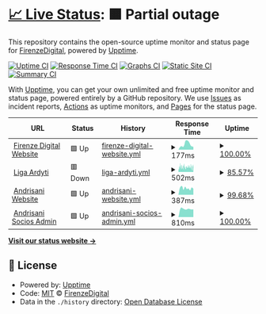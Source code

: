 # [📈 Live Status](https://status.firenze.digital): <!--live status--> **🟧 Partial outage**

This repository contains the open-source uptime monitor and status page for [FirenzeDigital](https://status.firenze.digital), powered by [Upptime](https://github.com/upptime/upptime).

[![Uptime CI](https://github.com/FirenzeDigital/upptime/workflows/Uptime%20CI/badge.svg)](https://github.com/FirenzeDigital/upptime/actions?query=workflow%3A%22Uptime+CI%22)
[![Response Time CI](https://github.com/FirenzeDigital/upptime/workflows/Response%20Time%20CI/badge.svg)](https://github.com/FirenzeDigital/upptime/actions?query=workflow%3A%22Response+Time+CI%22)
[![Graphs CI](https://github.com/FirenzeDigital/upptime/workflows/Graphs%20CI/badge.svg)](https://github.com/FirenzeDigital/upptime/actions?query=workflow%3A%22Graphs+CI%22)
[![Static Site CI](https://github.com/FirenzeDigital/upptime/workflows/Static%20Site%20CI/badge.svg)](https://github.com/FirenzeDigital/upptime/actions?query=workflow%3A%22Static+Site+CI%22)
[![Summary CI](https://github.com/FirenzeDigital/upptime/workflows/Summary%20CI/badge.svg)](https://github.com/FirenzeDigital/upptime/actions?query=workflow%3A%22Summary+CI%22)

With [Upptime](https://upptime.js.org), you can get your own unlimited and free uptime monitor and status page, powered entirely by a GitHub repository. We use [Issues](https://github.com/FirenzeDigital/upptime/issues) as incident reports, [Actions](https://github.com/FirenzeDigital/upptime/actions) as uptime monitors, and [Pages](https://status.firenze.digital) for the status page.

<!--start: status pages-->
<!-- This summary is generated by Upptime (https://github.com/upptime/upptime) -->
<!-- Do not edit this manually, your changes will be overwritten -->
<!-- prettier-ignore -->
| URL | Status | History | Response Time | Uptime |
| --- | ------ | ------- | ------------- | ------ |
| <img alt="" src="https://icons.duckduckgo.com/ip3/firenze.digital.ico" height="13"> [Firenze Digital Website](https://firenze.digital) | 🟩 Up | [firenze-digital-website.yml](https://github.com/FirenzeDigital/upptime/commits/HEAD/history/firenze-digital-website.yml) | <details><summary><img alt="Response time graph" src="./graphs/firenze-digital-website/response-time-week.png" height="20"> 177ms</summary><br><a href="https://status.firenze.digital/history/firenze-digital-website"><img alt="Response time 177" src="https://img.shields.io/endpoint?url=https%3A%2F%2Fraw.githubusercontent.com%2FFirenzeDigital%2Fupptime%2FHEAD%2Fapi%2Ffirenze-digital-website%2Fresponse-time.json"></a><br><a href="https://status.firenze.digital/history/firenze-digital-website"><img alt="24-hour response time 96" src="https://img.shields.io/endpoint?url=https%3A%2F%2Fraw.githubusercontent.com%2FFirenzeDigital%2Fupptime%2FHEAD%2Fapi%2Ffirenze-digital-website%2Fresponse-time-day.json"></a><br><a href="https://status.firenze.digital/history/firenze-digital-website"><img alt="7-day response time 177" src="https://img.shields.io/endpoint?url=https%3A%2F%2Fraw.githubusercontent.com%2FFirenzeDigital%2Fupptime%2FHEAD%2Fapi%2Ffirenze-digital-website%2Fresponse-time-week.json"></a><br><a href="https://status.firenze.digital/history/firenze-digital-website"><img alt="30-day response time 177" src="https://img.shields.io/endpoint?url=https%3A%2F%2Fraw.githubusercontent.com%2FFirenzeDigital%2Fupptime%2FHEAD%2Fapi%2Ffirenze-digital-website%2Fresponse-time-month.json"></a><br><a href="https://status.firenze.digital/history/firenze-digital-website"><img alt="1-year response time 177" src="https://img.shields.io/endpoint?url=https%3A%2F%2Fraw.githubusercontent.com%2FFirenzeDigital%2Fupptime%2FHEAD%2Fapi%2Ffirenze-digital-website%2Fresponse-time-year.json"></a></details> | <details><summary><a href="https://status.firenze.digital/history/firenze-digital-website">100.00%</a></summary><a href="https://status.firenze.digital/history/firenze-digital-website"><img alt="All-time uptime 100.00%" src="https://img.shields.io/endpoint?url=https%3A%2F%2Fraw.githubusercontent.com%2FFirenzeDigital%2Fupptime%2FHEAD%2Fapi%2Ffirenze-digital-website%2Fuptime.json"></a><br><a href="https://status.firenze.digital/history/firenze-digital-website"><img alt="24-hour uptime 100.00%" src="https://img.shields.io/endpoint?url=https%3A%2F%2Fraw.githubusercontent.com%2FFirenzeDigital%2Fupptime%2FHEAD%2Fapi%2Ffirenze-digital-website%2Fuptime-day.json"></a><br><a href="https://status.firenze.digital/history/firenze-digital-website"><img alt="7-day uptime 100.00%" src="https://img.shields.io/endpoint?url=https%3A%2F%2Fraw.githubusercontent.com%2FFirenzeDigital%2Fupptime%2FHEAD%2Fapi%2Ffirenze-digital-website%2Fuptime-week.json"></a><br><a href="https://status.firenze.digital/history/firenze-digital-website"><img alt="30-day uptime 100.00%" src="https://img.shields.io/endpoint?url=https%3A%2F%2Fraw.githubusercontent.com%2FFirenzeDigital%2Fupptime%2FHEAD%2Fapi%2Ffirenze-digital-website%2Fuptime-month.json"></a><br><a href="https://status.firenze.digital/history/firenze-digital-website"><img alt="1-year uptime 100.00%" src="https://img.shields.io/endpoint?url=https%3A%2F%2Fraw.githubusercontent.com%2FFirenzeDigital%2Fupptime%2FHEAD%2Fapi%2Ffirenze-digital-website%2Fuptime-year.json"></a></details>
| <img alt="" src="https://icons.duckduckgo.com/ip3/ligaardyti.com.ar.ico" height="13"> [Liga Ardyti](https://ligaardyti.com.ar) | 🟥 Down | [liga-ardyti.yml](https://github.com/FirenzeDigital/upptime/commits/HEAD/history/liga-ardyti.yml) | <details><summary><img alt="Response time graph" src="./graphs/liga-ardyti/response-time-week.png" height="20"> 502ms</summary><br><a href="https://status.firenze.digital/history/liga-ardyti"><img alt="Response time 502" src="https://img.shields.io/endpoint?url=https%3A%2F%2Fraw.githubusercontent.com%2FFirenzeDigital%2Fupptime%2FHEAD%2Fapi%2Fliga-ardyti%2Fresponse-time.json"></a><br><a href="https://status.firenze.digital/history/liga-ardyti"><img alt="24-hour response time 468" src="https://img.shields.io/endpoint?url=https%3A%2F%2Fraw.githubusercontent.com%2FFirenzeDigital%2Fupptime%2FHEAD%2Fapi%2Fliga-ardyti%2Fresponse-time-day.json"></a><br><a href="https://status.firenze.digital/history/liga-ardyti"><img alt="7-day response time 502" src="https://img.shields.io/endpoint?url=https%3A%2F%2Fraw.githubusercontent.com%2FFirenzeDigital%2Fupptime%2FHEAD%2Fapi%2Fliga-ardyti%2Fresponse-time-week.json"></a><br><a href="https://status.firenze.digital/history/liga-ardyti"><img alt="30-day response time 502" src="https://img.shields.io/endpoint?url=https%3A%2F%2Fraw.githubusercontent.com%2FFirenzeDigital%2Fupptime%2FHEAD%2Fapi%2Fliga-ardyti%2Fresponse-time-month.json"></a><br><a href="https://status.firenze.digital/history/liga-ardyti"><img alt="1-year response time 502" src="https://img.shields.io/endpoint?url=https%3A%2F%2Fraw.githubusercontent.com%2FFirenzeDigital%2Fupptime%2FHEAD%2Fapi%2Fliga-ardyti%2Fresponse-time-year.json"></a></details> | <details><summary><a href="https://status.firenze.digital/history/liga-ardyti">85.57%</a></summary><a href="https://status.firenze.digital/history/liga-ardyti"><img alt="All-time uptime 85.57%" src="https://img.shields.io/endpoint?url=https%3A%2F%2Fraw.githubusercontent.com%2FFirenzeDigital%2Fupptime%2FHEAD%2Fapi%2Fliga-ardyti%2Fuptime.json"></a><br><a href="https://status.firenze.digital/history/liga-ardyti"><img alt="24-hour uptime 86.29%" src="https://img.shields.io/endpoint?url=https%3A%2F%2Fraw.githubusercontent.com%2FFirenzeDigital%2Fupptime%2FHEAD%2Fapi%2Fliga-ardyti%2Fuptime-day.json"></a><br><a href="https://status.firenze.digital/history/liga-ardyti"><img alt="7-day uptime 85.57%" src="https://img.shields.io/endpoint?url=https%3A%2F%2Fraw.githubusercontent.com%2FFirenzeDigital%2Fupptime%2FHEAD%2Fapi%2Fliga-ardyti%2Fuptime-week.json"></a><br><a href="https://status.firenze.digital/history/liga-ardyti"><img alt="30-day uptime 85.57%" src="https://img.shields.io/endpoint?url=https%3A%2F%2Fraw.githubusercontent.com%2FFirenzeDigital%2Fupptime%2FHEAD%2Fapi%2Fliga-ardyti%2Fuptime-month.json"></a><br><a href="https://status.firenze.digital/history/liga-ardyti"><img alt="1-year uptime 85.57%" src="https://img.shields.io/endpoint?url=https%3A%2F%2Fraw.githubusercontent.com%2FFirenzeDigital%2Fupptime%2FHEAD%2Fapi%2Fliga-ardyti%2Fuptime-year.json"></a></details>
| <img alt="" src="https://icons.duckduckgo.com/ip3/www.andrisani.com.ar.ico" height="13"> [Andrisani Website](https://www.andrisani.com.ar) | 🟩 Up | [andrisani-website.yml](https://github.com/FirenzeDigital/upptime/commits/HEAD/history/andrisani-website.yml) | <details><summary><img alt="Response time graph" src="./graphs/andrisani-website/response-time-week.png" height="20"> 387ms</summary><br><a href="https://status.firenze.digital/history/andrisani-website"><img alt="Response time 387" src="https://img.shields.io/endpoint?url=https%3A%2F%2Fraw.githubusercontent.com%2FFirenzeDigital%2Fupptime%2FHEAD%2Fapi%2Fandrisani-website%2Fresponse-time.json"></a><br><a href="https://status.firenze.digital/history/andrisani-website"><img alt="24-hour response time 354" src="https://img.shields.io/endpoint?url=https%3A%2F%2Fraw.githubusercontent.com%2FFirenzeDigital%2Fupptime%2FHEAD%2Fapi%2Fandrisani-website%2Fresponse-time-day.json"></a><br><a href="https://status.firenze.digital/history/andrisani-website"><img alt="7-day response time 387" src="https://img.shields.io/endpoint?url=https%3A%2F%2Fraw.githubusercontent.com%2FFirenzeDigital%2Fupptime%2FHEAD%2Fapi%2Fandrisani-website%2Fresponse-time-week.json"></a><br><a href="https://status.firenze.digital/history/andrisani-website"><img alt="30-day response time 387" src="https://img.shields.io/endpoint?url=https%3A%2F%2Fraw.githubusercontent.com%2FFirenzeDigital%2Fupptime%2FHEAD%2Fapi%2Fandrisani-website%2Fresponse-time-month.json"></a><br><a href="https://status.firenze.digital/history/andrisani-website"><img alt="1-year response time 387" src="https://img.shields.io/endpoint?url=https%3A%2F%2Fraw.githubusercontent.com%2FFirenzeDigital%2Fupptime%2FHEAD%2Fapi%2Fandrisani-website%2Fresponse-time-year.json"></a></details> | <details><summary><a href="https://status.firenze.digital/history/andrisani-website">99.68%</a></summary><a href="https://status.firenze.digital/history/andrisani-website"><img alt="All-time uptime 99.68%" src="https://img.shields.io/endpoint?url=https%3A%2F%2Fraw.githubusercontent.com%2FFirenzeDigital%2Fupptime%2FHEAD%2Fapi%2Fandrisani-website%2Fuptime.json"></a><br><a href="https://status.firenze.digital/history/andrisani-website"><img alt="24-hour uptime 100.00%" src="https://img.shields.io/endpoint?url=https%3A%2F%2Fraw.githubusercontent.com%2FFirenzeDigital%2Fupptime%2FHEAD%2Fapi%2Fandrisani-website%2Fuptime-day.json"></a><br><a href="https://status.firenze.digital/history/andrisani-website"><img alt="7-day uptime 99.68%" src="https://img.shields.io/endpoint?url=https%3A%2F%2Fraw.githubusercontent.com%2FFirenzeDigital%2Fupptime%2FHEAD%2Fapi%2Fandrisani-website%2Fuptime-week.json"></a><br><a href="https://status.firenze.digital/history/andrisani-website"><img alt="30-day uptime 99.68%" src="https://img.shields.io/endpoint?url=https%3A%2F%2Fraw.githubusercontent.com%2FFirenzeDigital%2Fupptime%2FHEAD%2Fapi%2Fandrisani-website%2Fuptime-month.json"></a><br><a href="https://status.firenze.digital/history/andrisani-website"><img alt="1-year uptime 99.68%" src="https://img.shields.io/endpoint?url=https%3A%2F%2Fraw.githubusercontent.com%2FFirenzeDigital%2Fupptime%2FHEAD%2Fapi%2Fandrisani-website%2Fuptime-year.json"></a></details>
| <img alt="" src="https://icons.duckduckgo.com/ip3/socios.andrisani.com.ar.ico" height="13"> [Andrisani Socios Admin](https://socios.andrisani.com.ar) | 🟩 Up | [andrisani-socios-admin.yml](https://github.com/FirenzeDigital/upptime/commits/HEAD/history/andrisani-socios-admin.yml) | <details><summary><img alt="Response time graph" src="./graphs/andrisani-socios-admin/response-time-week.png" height="20"> 810ms</summary><br><a href="https://status.firenze.digital/history/andrisani-socios-admin"><img alt="Response time 810" src="https://img.shields.io/endpoint?url=https%3A%2F%2Fraw.githubusercontent.com%2FFirenzeDigital%2Fupptime%2FHEAD%2Fapi%2Fandrisani-socios-admin%2Fresponse-time.json"></a><br><a href="https://status.firenze.digital/history/andrisani-socios-admin"><img alt="24-hour response time 766" src="https://img.shields.io/endpoint?url=https%3A%2F%2Fraw.githubusercontent.com%2FFirenzeDigital%2Fupptime%2FHEAD%2Fapi%2Fandrisani-socios-admin%2Fresponse-time-day.json"></a><br><a href="https://status.firenze.digital/history/andrisani-socios-admin"><img alt="7-day response time 810" src="https://img.shields.io/endpoint?url=https%3A%2F%2Fraw.githubusercontent.com%2FFirenzeDigital%2Fupptime%2FHEAD%2Fapi%2Fandrisani-socios-admin%2Fresponse-time-week.json"></a><br><a href="https://status.firenze.digital/history/andrisani-socios-admin"><img alt="30-day response time 810" src="https://img.shields.io/endpoint?url=https%3A%2F%2Fraw.githubusercontent.com%2FFirenzeDigital%2Fupptime%2FHEAD%2Fapi%2Fandrisani-socios-admin%2Fresponse-time-month.json"></a><br><a href="https://status.firenze.digital/history/andrisani-socios-admin"><img alt="1-year response time 810" src="https://img.shields.io/endpoint?url=https%3A%2F%2Fraw.githubusercontent.com%2FFirenzeDigital%2Fupptime%2FHEAD%2Fapi%2Fandrisani-socios-admin%2Fresponse-time-year.json"></a></details> | <details><summary><a href="https://status.firenze.digital/history/andrisani-socios-admin">100.00%</a></summary><a href="https://status.firenze.digital/history/andrisani-socios-admin"><img alt="All-time uptime 100.00%" src="https://img.shields.io/endpoint?url=https%3A%2F%2Fraw.githubusercontent.com%2FFirenzeDigital%2Fupptime%2FHEAD%2Fapi%2Fandrisani-socios-admin%2Fuptime.json"></a><br><a href="https://status.firenze.digital/history/andrisani-socios-admin"><img alt="24-hour uptime 100.00%" src="https://img.shields.io/endpoint?url=https%3A%2F%2Fraw.githubusercontent.com%2FFirenzeDigital%2Fupptime%2FHEAD%2Fapi%2Fandrisani-socios-admin%2Fuptime-day.json"></a><br><a href="https://status.firenze.digital/history/andrisani-socios-admin"><img alt="7-day uptime 100.00%" src="https://img.shields.io/endpoint?url=https%3A%2F%2Fraw.githubusercontent.com%2FFirenzeDigital%2Fupptime%2FHEAD%2Fapi%2Fandrisani-socios-admin%2Fuptime-week.json"></a><br><a href="https://status.firenze.digital/history/andrisani-socios-admin"><img alt="30-day uptime 100.00%" src="https://img.shields.io/endpoint?url=https%3A%2F%2Fraw.githubusercontent.com%2FFirenzeDigital%2Fupptime%2FHEAD%2Fapi%2Fandrisani-socios-admin%2Fuptime-month.json"></a><br><a href="https://status.firenze.digital/history/andrisani-socios-admin"><img alt="1-year uptime 100.00%" src="https://img.shields.io/endpoint?url=https%3A%2F%2Fraw.githubusercontent.com%2FFirenzeDigital%2Fupptime%2FHEAD%2Fapi%2Fandrisani-socios-admin%2Fuptime-year.json"></a></details>

<!--end: status pages-->

[**Visit our status website →**](https://status.firenze.digital)

## 📄 License

- Powered by: [Upptime](https://github.com/upptime/upptime)
- Code: [MIT](./LICENSE) © [FirenzeDigital](https://status.firenze.digital)
- Data in the `./history` directory: [Open Database License](https://opendatacommons.org/licenses/odbl/1-0/)
